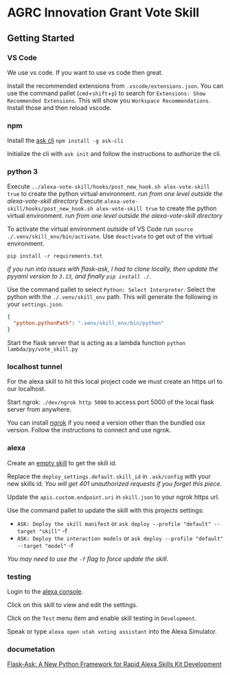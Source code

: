 # AGRC Innovation Grant Vote Skill

## Getting Started

### VS Code

We use vs code. If you want to use vs code then great.

Install the recommended extensions from `.vscode/extensions.json`. You can use the command pallet (`cmd`+`shift`+`p`) to search for `Extensions: Show Recommended Extensions`. This will show you `Workspace Recommendations`. Install those and then reload vscode.

### npm

Install the [ask cli](https://www.npmjs.com/package/ask-cli) `npm install -g ask-cli`

Initialize the cli with `ask init` and follow the instructions to authorize the cli.

### python 3

Execute `../alexa-vote-skill/hooks/post_new_hook.sh alex-vote-skill true` to create the python virtual environment. _run from one level outside the alexa-vote-skill directory_
Execute `alexa-vote-skill/hooks/post_new_hook.sh alex-vote-skill true` to create the python virtual environment. _run from one level outside the alexa-vote-skill directory_

To activate the virtual environment outside of VS Code run `source ./.venv/skill_env/bin/activate`. Use `deactivate` to get out of the virtual environment.

`pip install -r requirements.txt`

_if you run into issues with flask-ask, I had to clone locally, then update the pyyaml version to `3.13`, and finally `pip install ./`._

Use the command pallet to select `Python: Select Interpreter`. Select the python with the `./.venv/skill_env` path. This will generate the following in your `settings.json`.

```json
{
  "python.pythonPath": ".venv/skill_env/bin/python"
}
```

Start the flask server that is acting as a lambda function `python lambda/py/vote_skill.py`

### localhost tunnel

For the alexa skill to hit this local project code we must create an https url to our localhost.

Start ngrok: `./dev/ngrok http 5000` to access port 5000 of the local flask server from anywhere.

You can install [ngrok](https://dashboard.ngrok.com/get-started) if you need a version other than the bundled osx version. Follow the instructions to connect and use ngrok.

### alexa

Create an [empty skill](https://developer.amazon.com/alexa/console/ask) to get the skill id.

Replace the `deploy_settings.default.skill_id` in `.ask/config` with your new skills id. _You will get 401 unauthorized requests if you forget this piece._

Update the `apis.custom.endpoint.uri` in `skill.json` to your ngrok https url.

Use the command pallet to update the skill with this projects settings:

- `ASK: Deploy the skill manifest` or `ask deploy --profile "default" --target "skill"` -f
- `ASK: Deploy the interaction models` or `ask deploy --profile "default" --target "model"` -f

_You may need to use the `-f` flag to force update the skill._

### testing

Login to the [alexa console](https://developer.amazon.com/alexa/console/ask).

Click on this skill to view and edit the settings.

Click on the `Test` menu item and enable skill testing in `Development`.

Speak or type `alexa open utah voting assistant` into the Alexa Simulator.

### documetation

[Flask-Ask: A New Python Framework for Rapid Alexa Skills Kit Development](https://developer.amazon.com/blogs/post/Tx14R0IYYGH3SKT/Flask-Ask-A-New-Python-Framework-for-Rapid-Alexa-Skills-Kit-Development)
